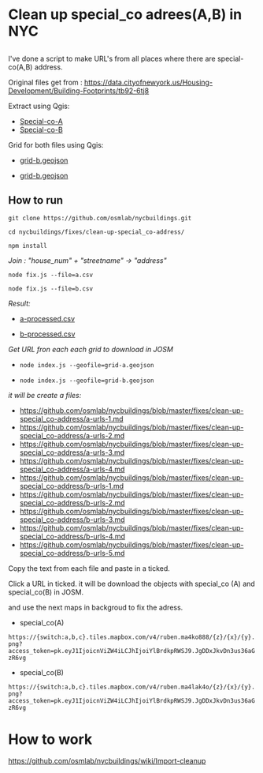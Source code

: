 # Clean up special_co adrees(A,B) in NYC

## 
I've done a script to make URL's from all places where  there are  special-co(A,B) address.

Original files get from : https://data.cityofnewyork.us/Housing-Development/Building-Footprints/tb92-6tj8

Extract using Qgis:

- [Special-co-A](https://github.com/osmlab/nycbuildings/blob/master/fixes/clean-up-special_co-address/a.csv)
- [Special-co-B](https://github.com/osmlab/nycbuildings/blob/master/fixes/clean-up-special_co-address/b.csv)

Grid for both files using Qgis:

- [grid-b.geojson](https://github.com/osmlab/nycbuildings/blob/master/fixes/clean-up-special_co-address/grid-a.geojson)

- [grid-b.geojson](https://github.com/osmlab/nycbuildings/blob/master/fixes/clean-up-special_co-address/grid-b.geojson)


## How to run

`git clone https://github.com/osmlab/nycbuildings.git`

`cd nycbuildings/fixes/clean-up-special_co-address/`

`npm install`

*Join : "house_num" + "streetname" -> "address"*

`node fix.js --file=a.csv`

`node fix.js --file=b.csv`

*Result:*

- [a-processed.csv](https://github.com/osmlab/nycbuildings/blob/master/fixes/clean-up-special_co-address/a-processed.csv)

- [b-processed.csv](https://github.com/osmlab/nycbuildings/blob/master/fixes/clean-up-special_co-address/b-processed.csv)

*Get URL fron each each grid to download in JOSM*

- `node index.js --geofile=grid-a.geojson`

- `node index.js --geofile=grid-b.geojson`

*it will be create a files:*

- https://github.com/osmlab/nycbuildings/blob/master/fixes/clean-up-special_co-address/a-urls-1.md
- https://github.com/osmlab/nycbuildings/blob/master/fixes/clean-up-special_co-address/a-urls-2.md
- https://github.com/osmlab/nycbuildings/blob/master/fixes/clean-up-special_co-address/a-urls-3.md
- https://github.com/osmlab/nycbuildings/blob/master/fixes/clean-up-special_co-address/a-urls-4.md
- https://github.com/osmlab/nycbuildings/blob/master/fixes/clean-up-special_co-address/b-urls-1.md
- https://github.com/osmlab/nycbuildings/blob/master/fixes/clean-up-special_co-address/b-urls-2.md
- https://github.com/osmlab/nycbuildings/blob/master/fixes/clean-up-special_co-address/b-urls-3.md
- https://github.com/osmlab/nycbuildings/blob/master/fixes/clean-up-special_co-address/b-urls-4.md
- https://github.com/osmlab/nycbuildings/blob/master/fixes/clean-up-special_co-address/b-urls-5.md



Copy the text from each file and paste in a ticked. 


Click a URL in ticked.  it will be download the objects with special_co (A) and special_co(B) in JOSM.

and use the next maps in backgroud to fix the adress.

-  special_co(A)

`https://{switch:a,b,c}.tiles.mapbox.com/v4/ruben.ma4ko888/{z}/{x}/{y}.png?access_token=pk.eyJ1IjoicnViZW4iLCJhIjoiYlBrdkpRWSJ9.JgDDxJkvDn3us36aGzR6vg`

-  special_co(B)

`https://{switch:a,b,c}.tiles.mapbox.com/v4/ruben.ma4lak4o/{z}/{x}/{y}.png?access_token=pk.eyJ1IjoicnViZW4iLCJhIjoiYlBrdkpRWSJ9.JgDDxJkvDn3us36aGzR6vg`



# How to work

https://github.com/osmlab/nycbuildings/wiki/Import-cleanup